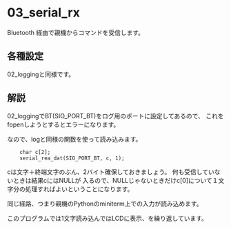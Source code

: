 # 03_serial_rx

Bluetooth 経由で親機からコマンドを受信します。

## 各種設定

02_loggingと同様です。

## 解説


02_loggingでBT(SIO_PORT_BT)をログ用のポートに設定してあるので、
これをfopenしようとするとエラーになります。

なので、logと同様の関数を使って読み込みます。

```
    char c[2];
    serial_rea_dat(SIO_PORT_BT, c, 1);
```

cは文字＋終端文字のぶん、2バイト確保しておきましょう。
何も受信していないときは結果cにはNULLが
入るので、NULLじゃないときだけc[0]について１文字分の処理すればよいということになります。

同じ経路、つまり親機のPythonのminiterm上での入力が読み込めます。

このプログラムでは1文字読み込んではLCDに表示、を繰り返しています。
